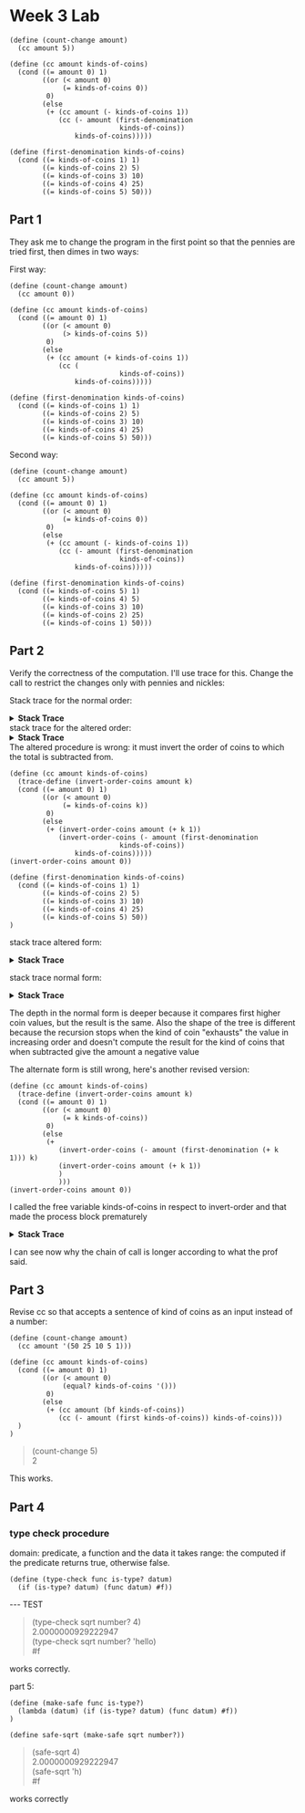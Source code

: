 # Week 3 Lab
``` racket
(define (count-change amount)
  (cc amount 5))

(define (cc amount kinds-of-coins)
  (cond ((= amount 0) 1)
        ((or (< amount 0) 
             (= kinds-of-coins 0)) 
         0)
        (else 
         (+ (cc amount (- kinds-of-coins 1))
            (cc (- amount (first-denomination 
                           kinds-of-coins))
                kinds-of-coins)))))

(define (first-denomination kinds-of-coins)
  (cond ((= kinds-of-coins 1) 1)
        ((= kinds-of-coins 2) 5)
        ((= kinds-of-coins 3) 10)
        ((= kinds-of-coins 4) 25)
        ((= kinds-of-coins 5) 50)))
```
## Part 1
They ask me to change the program in the first point so that the pennies are tried first, then dimes in two ways:

First way:

``` racket
(define (count-change amount)
  (cc amount 0))

(define (cc amount kinds-of-coins)
  (cond ((= amount 0) 1)
        ((or (< amount 0) 
             (> kinds-of-coins 5)) 
         0)
        (else 
         (+ (cc amount (+ kinds-of-coins 1))
            (cc (
                           kinds-of-coins))
                kinds-of-coins)))))

(define (first-denomination kinds-of-coins)
  (cond ((= kinds-of-coins 1) 1)
        ((= kinds-of-coins 2) 5)
        ((= kinds-of-coins 3) 10)
        ((= kinds-of-coins 4) 25)
        ((= kinds-of-coins 5) 50)))
```


Second way:
``` racket
(define (count-change amount)
  (cc amount 5))

(define (cc amount kinds-of-coins)
  (cond ((= amount 0) 1)
        ((or (< amount 0) 
             (= kinds-of-coins 0)) 
         0)
        (else 
         (+ (cc amount (- kinds-of-coins 1))
            (cc (- amount (first-denomination 
                           kinds-of-coins))
                kinds-of-coins)))))

(define (first-denomination kinds-of-coins)
  (cond ((= kinds-of-coins 5) 1)
        ((= kinds-of-coins 4) 5)
        ((= kinds-of-coins 3) 10)
        ((= kinds-of-coins 2) 25)
        ((= kinds-of-coins 1) 50)))
```

## Part 2
Verify the correctness of the computation. I'll use trace for this. Change the call to restrict the changes only with pennies and nickles:

Stack trace for the normal order:

<details>
<summary><b>Stack Trace</b></summary>
``` racket
>(cc 5 2)
> (cc 5 1)
> >(cc 5 0)
< <0
> >(cc 4 1)
> > (cc 4 0)
< < 0
> > (cc 3 1)
> > >(cc 3 0)
< < <0
> > >(cc 2 1)
> > > (cc 2 0)
< < < 0
> > > (cc 1 1)
> > > >(cc 1 0)
< < < <0
> > > >(cc 0 1)
< < < <1
< < < 1
< < <1
< < 1
< <1
< 1
> (cc 0 2)
< 1
<2
2
```
</details>
stack trace for the altered order:

<details>
<summary><b>Stack Trace</b></summary>
``` racket
> (cc 5 2)
>(cc 5 2)
> (cc 5 1)
> >(cc 5 0)
< <0
> >(cc 4 1)
> > (cc 4 0)
< < 0
> > (cc 3 1)
> > >(cc 3 0)
< < <0
> > >(cc 2 1)
> > > (cc 2 0)
< < < 0
> > > (cc 1 1)
> > > >(cc 1 0)
< < < <0
> > > >(cc 0 1)
< < < <1
< < < 1
< < <1
< < 1
< <1
< 1
> (cc 0 2)
< 1
<2
2
```
</details>
The altered procedure is wrong: it must invert the order of coins to which the total is subtracted from.

``` racket
(define (cc amount kinds-of-coins)
  (trace-define (invert-order-coins amount k)
  (cond ((= amount 0) 1)
        ((or (< amount 0) 
             (= kinds-of-coins k)) 
         0)
        (else 
         (+ (invert-order-coins amount (+ k 1))
            (invert-order-coins (- amount (first-denomination 
                           kinds-of-coins))
                kinds-of-coins)))))
(invert-order-coins amount 0))

(define (first-denomination kinds-of-coins)
  (cond ((= kinds-of-coins 1) 1)
        ((= kinds-of-coins 2) 5)
        ((= kinds-of-coins 3) 10)
        ((= kinds-of-coins 4) 25)
        ((= kinds-of-coins 5) 50))
)    
```

stack trace altered form:

<details>
<summary><b>Stack Trace</b></summary>
``` racket
>(invert-order-coins 5 0)
> (invert-order-coins 5 1)
> >(invert-order-coins 5 2)
< <0
> >(invert-order-coins 0 2)
< <1
< 1
> (invert-order-coins 0 2)
< 1
<2
2
```
</details>

stack trace normal form:
<details>
<summary><b>Stack Trace</b></summary>
``` racket
> (cc 5 2)
>(cc 5 2)
> (cc 5 1)
> >(cc 5 0)
< <0
> >(cc 4 1)
> > (cc 4 0)
< < 0
> > (cc 3 1)
> > >(cc 3 0)
< < <0
> > >(cc 2 1)
> > > (cc 2 0)
< < < 0
> > > (cc 1 1)
> > > >(cc 1 0)
< < < <0
> > > >(cc 0 1)
< < < <1
< < < 1
< < <1
< < 1
< <1
< 1
> (cc 0 2)
< 1
<2
2
```
</details>

The depth in the normal form is deeper because it compares first higher coin values, but the result is the same.
Also the shape of the tree is different because the recursion stops when the kind of coin "exhausts" the value in increasing order and doesn't compute
the result for the kind of coins that when subtracted give the amount a negative value


The alternate form is still wrong, here's another revised version:

``` racket
(define (cc amount kinds-of-coins)
  (trace-define (invert-order-coins amount k)
  (cond ((= amount 0) 1)
        ((or (< amount 0) 
             (= k kinds-of-coins)) 
         0)
        (else 
         (+ 
            (invert-order-coins (- amount (first-denomination (+ k 1))) k)
            (invert-order-coins amount (+ k 1))
            )
            )))
(invert-order-coins amount 0))
```
I called the free variable kinds-of-coins in respect to invert-order and that made the process block prematurely

<details>
<summary><b>Stack Trace</b></summary>
``` racket
>(invert-order-coins 5 0)
> (invert-order-coins 4 0)
> >(invert-order-coins 3 0)
> > (invert-order-coins 2 0)
> > >(invert-order-coins 1 0)
> > > (invert-order-coins 0 0)
< < < 1
> > > (invert-order-coins 1 1)
> > > >(invert-order-coins -4 1)
< < < <0
> > > >(invert-order-coins 1 2)
< < < <0
< < < 0
< < <1
> > >(invert-order-coins 2 1)
> > > (invert-order-coins -3 1)
< < < 0
> > > (invert-order-coins 2 2)
< < < 0
< < <0
< < 1
> > (invert-order-coins 3 1)
> > >(invert-order-coins -2 1)
< < <0
> > >(invert-order-coins 3 2)
< < <0
< < 0
< <1
> >(invert-order-coins 4 1)
> > (invert-order-coins -1 1)
< < 0
> > (invert-order-coins 4 2)
< < 0
< <0
< 1
> (invert-order-coins 5 1)
> >(invert-order-coins 0 1)
< <1
> >(invert-order-coins 5 2)
< <0
< 1
<2
2
```
</details>

I can see now why the chain of call is longer according to what the prof said.


## Part 3
Revise cc so that accepts a sentence of kind of coins as an input instead of a number:

``` racket
(define (count-change amount)
  (cc amount '(50 25 10 5 1)))

(define (cc amount kinds-of-coins)
  (cond ((= amount 0) 1)
        ((or (< amount 0) 
             (equal? kinds-of-coins '())) 
         0)
        (else 
         (+ (cc amount (bf kinds-of-coins))
            (cc (- amount (first kinds-of-coins)) kinds-of-coins)))
  )
)

```

> (count-change 5)  
2  

This works.

## Part 4
### type check procedure
domain: predicate, a function and the data it takes
range: the computed if the predicate returns true, otherwise false.

``` racket
(define (type-check func is-type? datum)
  (if (is-type? datum) (func datum) #f))
```


--- TEST  
> (type-check sqrt number? 4)  
2.0000000929222947  
> (type-check sqrt number? 'hello)  
 #f  


works correctly.

part 5:

``` racket
(define (make-safe func is-type?)
  (lambda (datum) (if (is-type? datum) (func datum) #f))
)
```

``` racket
(define safe-sqrt (make-safe sqrt number?))
```

> (safe-sqrt 4)  
2.0000000929222947  
> (safe-sqrt 'h)  
 #f

works correctly